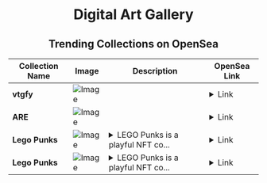 <div align="center">

# Digital Art Gallery

## Trending Collections on OpenSea

| Collection Name                       | Image                                                                                     | Description                       | OpenSea Link                                                                                          |
|---------------------------------------|-------------------------------------------------------------------------------------------|-----------------------------------|--------------------------------------------------------------------------------------------------------|
| **vtgfy** | ![Image](https://i.seadn.io/s/raw/files/8c1af7cf4facd45167d4d59892d18fb3.jpg?w=500&auto=format?w=200&auto=format) |  | <details><summary>Link</summary>[vtgfy](https://opensea.io/collection/vtgfy-2)</details> |
| **ARE** | ![Image](https://i.seadn.io/s/raw/files/1381e50fb209011a8850dd9a1f9adfd5.png?w=500&auto=format?w=200&auto=format) |  | <details><summary>Link</summary>[ARE](https://opensea.io/collection/are-26)</details> |
| **Lego Punks** | ![Image](https://i.seadn.io/s/raw/files/40d50881268959b4a61f23c36cf33d41.gif?w=500&auto=format?w=200&auto=format) | <details><summary>LEGO Punks is a playful NFT co...</summary>LEGO Punks is a playful NFT collection that reimagines the punk aesthetic using iconic LEGO-inspired designs, combining creativity, nostalgia, and rebellious spirit in every piece.</details> | <details><summary>Link</summary>[Lego Punks](https://opensea.io/collection/lego-punks-393)</details> |
| **Lego Punks** | ![Image](https://i.seadn.io/s/raw/files/40d50881268959b4a61f23c36cf33d41.gif?w=500&auto=format?w=200&auto=format) | <details><summary>LEGO Punks is a playful NFT co...</summary>LEGO Punks is a playful NFT collection that reimagines the punk aesthetic using iconic LEGO-inspired designs, combining creativity, nostalgia, and rebellious spirit in every piece.</details> | <details><summary>Link</summary>[Lego Punks](https://opensea.io/collection/lego-punks-392)</details> |

</div>
